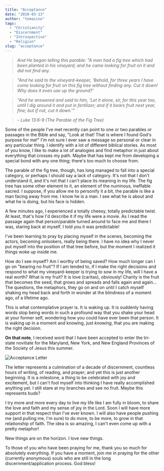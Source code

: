 ```yaml
---
title: "Acceptance"
date: "2010-03-13"
author: "tomasino"
tags:
  - "Christianity"
  - "Discernment"
  - "Introspective"
  - "Religion"
slug: "acceptance"
---
```


> *And He began telling this parable: "A man had a fig tree which had been planted in his vineyard; and he came looking for fruit on it and did not find any.*

> *"And he said to the vineyard-keeper, 'Behold, for three years I have come looking for fruit on this fig tree without finding any. Cut it down! Why does it even use up the ground?'*

> *"And he answered and said to him, 'Let it alone, sir, for this year too, until I dig around it and put in fertilizer; and if it bears fruit next year, fine; but if not, cut it down.'"*

> *- Luke 13:6-9 (The Parable of the Fig Tree)*

Some of the people I've met recently can point to one or two parables or
passages in the Bible and say, "Look at that! That is where I found
God's purpose for me!" I'm not sure I ever saw a message so personal or
clear in any particular thing. I identify with a lot of different
biblical stories. As most of you know, I like to make a lot of analogies
and find metaphor in just about everything that crosses my path. Maybe
that has kept me from developing a special bond with any one thing;
there's too much to choose from.

The parable of the fig tree, though, has long managed to fall into a
special category, or perhaps I should say a lack of category. It's not
that I don't understand it, and it's not that I can't place its meaning
in my life. The fig tree has some other element to it, an element of the
numinous, ineffable sacred. I suppose, if you allow me to personify it a
bit, the parable is like a man facing away from me. I know he is a man.
I see what he is about and what he is doing, but his face is hidden.

A few minutes ago, I experienced a totally cheesy, totally predictable
twist. At least, that's how I'd describe it if my life were a movie. As
I read the passage again that person/parable turned around to face me
and there I was, staring back at myself. I told you it was predictable!

I've been learning to pray by placing myself in the scenes, becoming the
actors, becoming onlookers, really being there. I have no idea why I
never put myself into the position of that tree before, but the moment I
realized it things woke up inside me.

How do I see myself? Am I worthy of being saved? How much longer can I
go on "bearing no fruit"? If I am tended to, if I make the right
decisions and respond to what my vineyard-keeper is trying to sow in my
life, will I have a real worth? What is my fruit? It is love (caritas),
obviously! Charity is the fruit that becomes the seed, that grows and
spreads and falls again and again... The questions, the metaphors, they
go on and on until I catch myself shaking my head back and forth in
wonder at the blindness of a moment ago, of a lifetime ago.

This is what contemplative prayer is. It is waking up. It is suddenly
having words stop being words in such a profound way that you shake your
head at your former self, wondering how you could have ever been that
person. It is waking up in a moment and knowing, just <span
style="font-style:italic">knowing</span>, that you are making the right
decision.

<span style="font-weight:bold">On that note</span>, I received word that
I have been accepted to enter the tri-state novitiate for the Maryland,
New York, and New England Provinces of the Society of Jesus this summer.

![Acceptance Letter](https://blog.tomasino.org/images/acceptance-letter.jpg)

The letter represents a culmination of a decade of discernment,
countless hours of writing, of reading, and prayer; and yet this is just
another beginning. It is a milestone, a thing to be celebrated with joy
and excitement, but I can't fool myself into thinking I have really
accomplished anything yet. I still stare at my branches and see no
fruit. Maybe this represents buds?

I try more and more every day to live my life like I am fully in bloom,
to share the love and faith and my sense of joy in the Lord. Soon I will
have more support in that respect than I've ever known. I will also have
people pushing me (and pulling me, I'm sure) to do more, to be more, to
grow in that relationship of faith. The idea is so amazing, I can't even
come up with a pretty metaphor!

New things are on the horizon. I love new things.

To those of you who have been praying for me, thank you so much for
absolutely everything. If you have a moment, join me in praying for the
other (currently anonymous) souls who are still in the long
discernment/application process. God bless!

